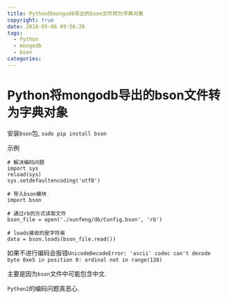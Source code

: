```yaml
---
title: Python将mongodb导出的bson文件转为字典对象
copyright: true
date: 2018-05-06 09:56:28
tags:
  - Python
  - mongodb
  - bson
categories:
---
```


# Python将mongodb导出的bson文件转为字典对象

安装`bson`包, `sudo pip install bson`

示例
```
# 解决编码问题
import sys
reload(sys)
sys.setdefaultencoding('utf8')

# 导入bson模块
import bson

# 通过rb的方式读取文件
bson_file = open('./xunfeng/db/Config.bson', 'rb')

# loads接收的是字符串
data = bson.loads(bson_file.read())
```

如果不进行编码会报错`UnicodeDecodeError: 'ascii' codec can't decode byte 0xe5 in position 0: ordinal not in range(128)`

主要是因为`bson`文件中可能包含中文.

`Python2`的编码问题真恶心.

